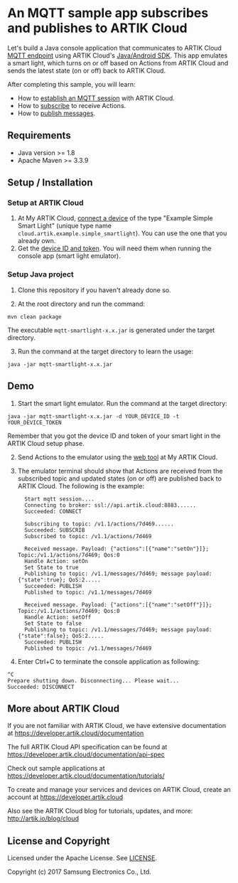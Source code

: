 # An MQTT sample app subscribes and publishes to ARTIK Cloud

Let's build a Java console application that communicates to ARTIK Cloud [MQTT endpoint](https://developer.artik.cloud/documentation/data-management/mqtt.html) using ARTIK Cloud's [Java/Android SDK](https://github.com/artikcloud/artikcloud-java). This app emulates a smart light, which turns on or off based on Actions from ARTIK Cloud and sends the latest state (on or off) back to ARTIK Cloud.

After completing this sample, you will learn:

- How to [establish an MQTT session](https://developer.artik.cloud/documentation/data-management/mqtt.html#establish-an-mqtt-session) with ARTIK Cloud.
- How to [subscribe](https://developer.artik.cloud/documentation/data-management/mqtt.html#subscribe-to-receive-actions) to receive Actions.
- How to [publish messages](https://developer.artik.cloud/documentation/data-management/mqtt.html#publish-data-only-messages).

## Requirements
- Java version >= 1.8
- Apache Maven >= 3.3.9

## Setup / Installation

### Setup at ARTIK Cloud

 1. At My ARTIK Cloud, [connect a device](https://my.artik.cloud/new_device/cloud.artik.example.simple_smartlight) of the type "Example Simple Smart Light" (unique type name `cloud.artik.example.simple_smartlight`). You can use the one that you already own.
 2. Get the [device ID and token](https://developer.artik.cloud/documentation/tools/web-tools.html#managing-a-device-token). You will need them when running the console app (smart light emulator). 
 
### Setup Java project

 1. Clone this repository if you haven't already done so.

 2. At the root directory and run the command:
  ~~~shell
  mvn clean package
  ~~~
  The executable `mqtt-smartlight-x.x.jar` is generated under the target directory. 

 3. Run the command at the target directory to learn the usage:
  ~~~shell
  java -jar mqtt-smartlight-x.x.jar
  ~~~

## Demo

 1. Start the smart light emulator. Run the command at the target directory: 
  ~~~shell
  java -jar mqtt-smartlight-x.x.jar -d YOUR_DEVICE_ID -t YOUR_DEVICE_TOKEN
  ~~~

  Remember that you got the device ID and token of your smart light in the ARTIK Cloud setup phase.

 2. Send Actions to the emulator using the [web tool](https://developer.artik.cloud/documentation/tutorials/an-iot-remote-control.html#test-the-light) at My ARTIK Cloud.

 3. The emulator terminal should show that Actions are received from the subscribed topic and updated states (on or off) are published back to ARTIK Cloud. The following is the example:
    ~~~shell
      Start mqtt session....
      Connecting to broker: ssl://api.artik.cloud:8883......
      Succeeded: CONNECT

      Subscribing to topic: /v1.1/actions/7d469......
      Succeeded: SUBSCRIB
      Subscribed to topic: /v1.1/actions/7d469

      Received message. Payload: {"actions":[{"name":"setOn"}]}; Topic:/v1.1/actions/7d469; Qos:0
      Handle Action: setOn
      Set State to true
      Publishing to topic: /v1.1/messages/7d469; message payload: {"state":true}; QoS:2.....
      Succeeded: PUBLISH
      Published to topic: /v1.1/messages/7d469

      Received message. Payload: {"actions":[{"name":"setOff"}]}; Topic:/v1.1/actions/7d469; Qos:0
      Handle Action: setOff
      Set State to false
      Publishing to topic: /v1.1/messages/7d469; message payload: {"state":false}; QoS:2.....
      Succeeded: PUBLISH
      Published to topic: /v1.1/messages/7d469
    ~~~

 4. Enter Ctrl+C to terminate the console application as following:
  ~~~
  ^C
  Prepare shutting down. Disconnecting... Please wait...
  Succeeded: DISCONNECT
  ~~~

## More about ARTIK Cloud

If you are not familiar with ARTIK Cloud, we have extensive documentation at https://developer.artik.cloud/documentation

The full ARTIK Cloud API specification can be found at https://developer.artik.cloud/documentation/api-spec

Check out sample applications at https://developer.artik.cloud/documentation/tutorials/

To create and manage your services and devices on ARTIK Cloud, create an account at https://developer.artik.cloud

Also see the ARTIK Cloud blog for tutorials, updates, and more: http://artik.io/blog/cloud

## License and Copyright

Licensed under the Apache License. See [LICENSE](LICENSE).

Copyright (c) 2017 Samsung Electronics Co., Ltd.
